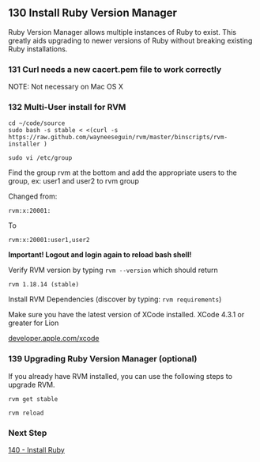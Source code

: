 ## 130 Install Ruby Version Manager

Ruby Version Manager allows multiple instances of Ruby to exist.  This greatly aids upgrading to newer versions of Ruby without breaking existing Ruby installations.

### 131 Curl needs a new cacert.pem file to work correctly

NOTE: Not necessary on Mac OS X

### 132 Multi-User install for RVM

```
cd ~/code/source
sudo bash -s stable < <(curl -s https://raw.github.com/wayneeseguin/rvm/master/binscripts/rvm-installer )

sudo vi /etc/group
```

Find the group rvm at the bottom and add the appropriate users to the group, ex: user1 and user2 to rvm group

Changed from:

```
rvm:x:20001:
```

To

```
rvm:x:20001:user1,user2
```

**Important! Logout and login again to reload bash shell!**

Verify RVM version by typing `rvm --version` which should return

```
rvm 1.18.14 (stable)
```

Install RVM Dependencies (discover by typing: `rvm requirements`)

Make sure you have the latest version of XCode installed. XCode 4.3.1 or greater for Lion

[developer.apple.com/xcode](https://developer.apple.com/xcode)


### 139 Upgrading Ruby Version Manager (optional)

If you already have RVM installed, you can use the following steps to upgrade RVM.

```
rvm get stable

rvm reload
```

### Next Step

[140 - Install Ruby](https://github.com/remomueller/documentation/tree/master/macosx/140-install-ruby.md)

